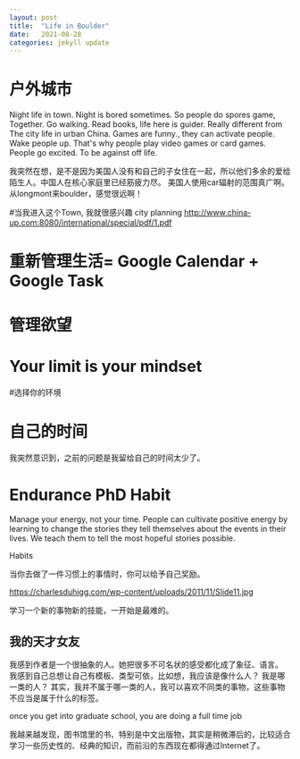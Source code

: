 ```yaml
---
layout: post
title:  "Life in Boulder"
date:   2021-08-28 
categories: jekyll update
---
```

# 户外城市

Night life in town. Night is bored sometimes. So people do spores game, Together. Go walking. Read books, life here is guider. Really different from The city life in urban China. Games are funny., they can activate people. Wake people up. 
That's why people play video games or card games. People go excited. To be against off life.

我突然在想，是不是因为美国人没有和自己的子女住在一起，所以他们多余的爱给陌生人。中国人在核心家庭里已经筋疲力尽。
美国人使用car辐射的范围真广啊。从longmont来boulder，感觉很远啊！

#当我进入这个Town, 我就很感兴趣 city planning 
http://www.china-up.com:8080/international/special/pdf/1.pdf


# 重新管理生活= Google Calendar + Google Task

# 管理欲望

# Your limit is your mindset 

#选择你的环境


# 自己的时间
我突然意识到，之前的问题是我留给自己的时间太少了。

# Endurance PhD Habit 
Manage your energy, not your time.
People can cultivate positive energy by
learning to change the stories they tell
themselves about the events in their lives.
We teach them to tell the most hopeful
stories possible.

Habits

当你去做了一件习惯上的事情时，你可以给予自己奖励。

https://charlesduhigg.com/wp-content/uploads/2011/11/Slide11.jpg


学习一个新的事物新的技能，一开始是最难的。

## 我的天才女友
我感到作者是一个很抽象的人。她把很多不可名状的感受都化成了象征、语言。
我感到自己总想让自己有模板、类型可依，比如想，我应该是像什么人？ 我是哪一类的人？
其实，我并不属于哪一类的人，我可以喜欢不同类的事物，这些事物不应当是属于什么的标签。


once you get into graduate school, you are doing a full time job 

我越来越发现，图书馆里的书、特别是中文出版物，其实是稍微滞后的，比较适合学习一些历史性的、经典的知识，而前沿的东西现在都得通过Internet了。
